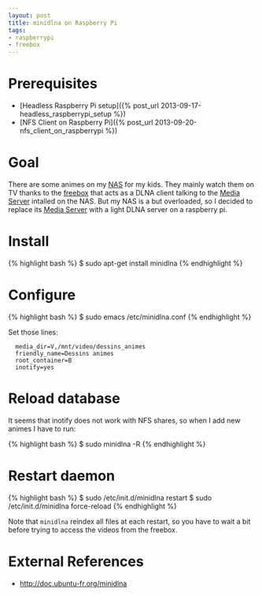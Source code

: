 ```yaml
---
layout: post
title: minidlna on Raspberry Pi
tags:
- raspberrypi
- freebox
---
```


Prerequisites
=============

- [Headless Raspberry Pi setup]({% post_url 2013-09-17-headless_raspberrypi_setup %})
- [NFS Client on Raspberry Pi]({% post_url 2013-09-20-nfs_client_on_raspberrypi %})

Goal
====

There are some animes on my [NAS](http://www.synology.com/) for my kids. They mainly watch them on TV thanks to the [freebox](http://en.wikipedia.org/wiki/Freebox) that acts as a DLNA client talking to the [Media Server](http://www.synology.com/dsm/home_home_applications_media_server.php) intalled on the NAS. But my NAS is a but overloaded, so I decided to replace its [Media Server](http://www.synology.com/dsm/home_home_applications_media_server.php) with a light DLNA server on a raspberry pi.

Install
=======

{% highlight bash %}
$ sudo apt-get install minidlna
{% endhighlight %}

Configure
=========

{% highlight bash %}
$ sudo emacs /etc/minidlna.conf
{% endhighlight %}

Set those lines:

```
  media_dir=V,/mnt/video/dessins_animes
  friendly_name=Dessins animes
  root_container=B
  inotify=yes
```

Reload database
===============

It seems that inotify does not work with NFS shares, so when I add new animes I have to run:

{% highlight bash %}
$ sudo minidlna -R
{% endhighlight %}

Restart daemon
==============

{% highlight bash %}
$ sudo /etc/init.d/minidlna restart
$ sudo /etc/init.d/minidlna force-reload
{% endhighlight %}

Note that `minidlna` reindex all files at each restart, so you have to wait a bit before trying to access the videos from the freebox.


External References
===================
- <http://doc.ubuntu-fr.org/minidlna>

